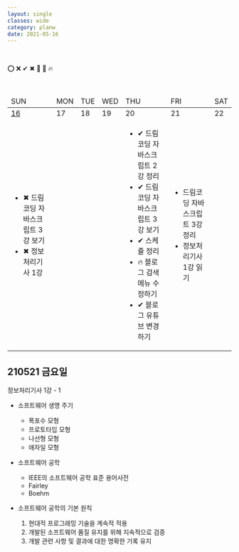```yaml
---
layout: single
classes: wide
category: planw
date: 2021-05-16
---
```



<br>

⭕ ❌ ✔ ✖ 🏃 💪 🔥

<br>

<head>
  <link rel="stylesheet" type="text/css" href="/assets/css/weeklyplan_table.css">
</head>
<body>
<div>
  <table>
      <thead>
        <tr>
            <td>SUN</td>
            <td>MON</td>
            <td>TUE</td>
            <td>WED</td>
            <td>THU</td>
            <td>FRI</td>
            <td>SAT</td>      
        </tr>
      </thead>
      <tbody>
          <tr class= "day">
            <td><a href="/plan/210516">16</a></td>   
            <td>17</td>
            <td>18</td>
            <td>19</td>
            <td>20</td>
            <td>21</td>
            <td>22</td>
          </tr>
          <tr class= "todo-list">
            <td>
              <ul>
                <li> ✖ 드림코딩 자바스크립트 3강 보기 </li>
                <li> ✖ 정보처리기사 1강 </li>
              </ul>
            </td>
            <td></td>
            <td></td>
            <td></td>
            <td>
              <ul>
                <li> ✔ 드림코딩 자바스크립트 2강 정리</li>
                <li> ✔ 드림코딩 자바스크립트 3강 보기</li>
                <li> ✔ 스케쥴 정리</li>
                <li> 🔥 블로그 검색메뉴 수정하기</li>
                <li> ✔ 블로그 유튜브 변경하기</li>
              </ul>
            </td>
            <td>
              <ul>
                <li>드림코딩 자바스크립트 3강 정리 </li>
                <li>정보처리기사 1강 읽기</li>
              </ul>
            </td>
            <td></td>
          </tr>
      </tbody>
  </table>
</div>
</body>

## 210521 금요일

정보처리기사 1강 - 1  
- 소프트웨어 생명 주기 
  - 폭포수 모형
  - 프로토타입 모형
  - 나선형 모형
  - 애자일 모형
- 소프트웨어 공학 
  - IEEE의 소프트웨어 공학 표준 용어사전
  - Fairley 
  - Boehm

- 소프트웨어 공학의 기본 원칙
  1. 현대적 프로그래밍 기술을 계속적 적용
  2. 개발된 소프트웨어 품질 유지를 위해 지속적으로 검증
  3. 개발 관련 사항 및 결과에 대한 명확한 기록 유지